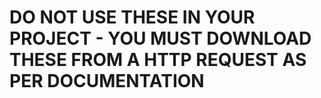 # DO NOT USE THESE IN YOUR PROJECT - YOU MUST DOWNLOAD THESE FROM A HTTP REQUEST AS PER DOCUMENTATION